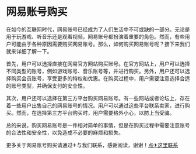 # 网易账号购买

在如今的互联网时代，网易账号已经成为了人们生活中不可或缺的一部分。无论是用于玩游戏、听音乐还是观看视频，网易账号都扮演着重要的角色。然而，有些用户可能由于各种原因需要购买网易账号。那么，如何购买网易账号呢？接下来我们就来详细了解一下。

首先，用户可以选择直接在网易官方网站购买账号。在官方网站上，用户可以选择不同类型的账号，例如游戏账号、音乐账号等，并进行购买。另外，用户还可以选择购买会员账号，享受更多的特权和优惠。在购买过程中，用户需要注意选择合适的账号类型，并确保支付的安全性。

其次，用户还可以选择在第三方平台购买网易账号。有一些网站或者论坛上，存在着一些用户出售自己的网易账号的情况。用户可以通过这些平台联系卖家，进行购买。然而，在选择第三方平台购买时，用户需要格外小心，以防上当受骗。

总的来说，购买网易账号是一件相对简单的事情，但是在购买过程中需要注意账号的合法性和安全性，以免造成不必要的麻烦和损失。

更多关于网易账号购买请通过✈与我们联系，感谢阅读，谢谢！[点✈这里联系](https://ws.k02.cc)